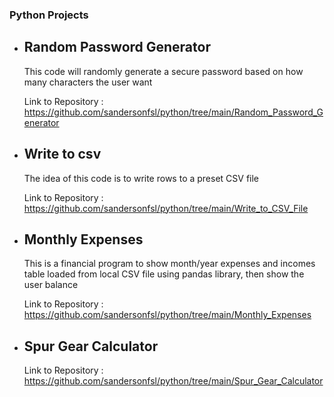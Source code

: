 ### Python Projects


- ## Random Password Generator 

    This code will randomly generate a secure password based on how many characters the user want

    Link to Repository : https://github.com/sandersonfsl/python/tree/main/Random_Password_Generator
- ## Write to csv

    The idea of this code is to write rows to a preset CSV file

    Link to Repository : https://github.com/sandersonfsl/python/tree/main/Write_to_CSV_File

- ## Monthly Expenses

    This is a financial program to show month/year expenses and incomes table loaded from local CSV file using pandas library, then show the user balance

    Link to Repository : https://github.com/sandersonfsl/python/tree/main/Monthly_Expenses


- ## Spur Gear Calculator


    Link to Repository : https://github.com/sandersonfsl/python/tree/main/Spur_Gear_Calculator